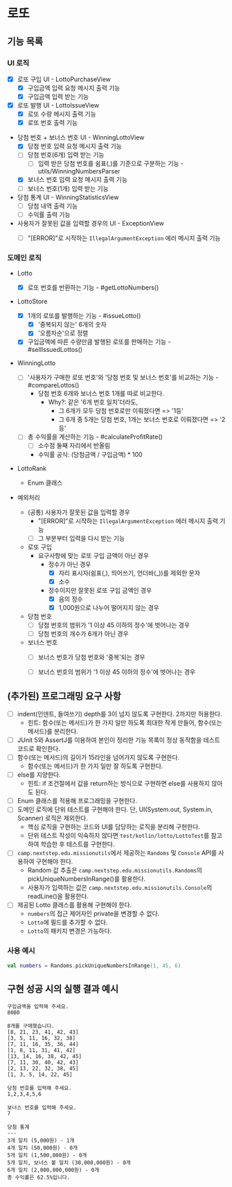 # 로또

## 기능 목록

### UI 로직

- [x] 로또 구입 UI - LottoPurchaseView
  - [x] 구입금액 입력 요청 메시지 출력 기능
  - [x] 구입금액 입력 받는 기능
- [x] 로또 발행 UI - LottoIssueView
  - [x] 로또 수량 메시지 출력 기능
  - [x] 로또 번호 출력 기능
- 당첨 번호 + 보너스 번호 UI - WinningLottoView
  - [x] 당첨 번호 입력 요청 메시지 출력 기능
  - [ ] 당첨 번호(6개) 입력 받는 기능
    - [ ] 입력 받은 당첨 번호를 쉼표(,)를 기준으로 구분하는 기능 - utils/WinningNumbersParser
  - [x] 보너스 번호 입력 요청 메시지 출력 기능
  - [ ] 보너스 번호(1개) 입력 받는 기능
- 당첨 통계 UI - WinningStatisticsView
  - [ ] 당첨 내역 출력 기능
  - [ ] 수익률 출력 기능
- 사용자가 잘못된 값을 입력할 경우의 UI - ExceptionView
  - [ ] "[ERROR]"로 시작하는 `IllegalArgumentException` 에러 메시지 출력 기능


### 도메인 로직

- Lotto
  - [x] 로또 번호를 반환하는 기능 - #getLottoNumbers()
- LottoStore
  - [x] 1개의 로또를 발행하는 기능 - #issueLotto()
    - [x] '중복되지 않는' 6개의 숫자
    - [x] '오름차순'으로 정렬
  - [x] 구입금액에 따른 수량만큼 발행된 로또를 판매하는 기능 - #sellIssuedLottos()
- WinningLotto
  - [ ] '사용자가 구매한 로또 번호'와 '당첨 번호 및 보너스 번호'를 비교하는 기능 - #compareLottos()
    - 당첨 번호 6개와 보너스 번호 1개를 따로 비교한다.
      - Why?: 같은 '6개 번호 일치'더라도,
        - 그 6개가 모두 당첨 번호로만 이뤄졌다면 => '1등'
        - 그 6개 중 5개는 당첨 번호, 1개는 보너스 번호로 이뤄졌다면 => '2등'
  - [ ] 총 수익률을 계산하는 기능 - #calculateProfitRate()
    - [ ] 소수점 둘째 자리에서 반올림
    - 수익률 공식: (당첨금액 / 구입금액) * 100
- LottoRank
  - Enum 클래스

- 예외처리
  - (공통) 사용자가 잘못된 값을 입력할 경우
    - "[ERROR]"로 시작하는 `IllegalArgumentException` 에러 메시지 출력 기능
    - [ ] 그 부분부터 입력을 다시 받는 기능
  - 로또 구입
    - 요구사항에 맞는 로또 구입 금액이 아닌 경우
      - 정수가 아닌 경우
        - [x] 자리 표시자(쉼표(,), 띄어쓰기, 언더바(_))를 제외한 문자
        - [x] 소수
      - 정수이지만 잘못된 로또 구입 금액인 경우
        - [x] 음의 정수
        - [x] 1,000원으로 나누어 떨어지지 않는 경우
  - 당첨 번호
    - [ ] 당첨 번호의 범위가 '1 이상 45 이하의 정수'에 벗어나는 경우
    - [ ] 당첨 번호의 개수가 6개가 아닌 경우
  - 보너스 번호
    - [ ] 보너스 번호가 당첨 번호와 '중복'되는 경우
    - [ ] 보너스 번호의 범위가 '1 이상 45 이하의 정수'에 벗어나는 경우


## (추가된) 프로그래밍 요구 사항
- [ ] indent(인덴트, 들여쓰기) depth를 3이 넘지 않도록 구현한다. 2까지만 허용한다.
    - 힌트: 함수(또는 메서드)가 한 가지 일만 하도록 최대한 작게 만들어, 함수(또는 메서드)를 분리한다.
- [ ] JUnit 5와 AssertJ를 이용하여 본인이 정리한 기능 목록이 정상 동작함을 테스트 코드로 확인한다.
- [ ] 함수(또는 메서드)의 길이가 15라인을 넘어가지 않도록 구현한다.
  - 함수(또는 메서드)가 한 가지 일만 잘 하도록 구현한다.
- [ ] else를 지양한다.
  - 힌트: if 조건절에서 값을 return하는 방식으로 구현하면 else를 사용하지 않아도 된다.
- [ ] Enum 클래스를 적용해 프로그래밍을 구현한다.
- [ ] 도메인 로직에 단위 테스트를 구현해야 한다. 단, UI(System.out, System.in, Scanner) 로직은 제외한다.
  - 핵심 로직을 구현하는 코드와 UI를 담당하는 로직을 분리해 구현한다.
  - 단위 테스트 작성이 익숙하지 않다면 `test/kotlin/lotto/LottoTest`를 참고하여 학습한 후 테스트를 구현한다.
- [ ] `camp.nextstep.edu.missionutils`에서 제공하는 `Randoms` 및 `Console` API를 사용하여 구현해야 한다.
  - Random 값 추출은 `camp.nextstep.edu.missionutils.Randoms`의 pickUniqueNumbersInRange()를 활용한다.
  - 사용자가 입력하는 값은 `camp.nextstep.edu.missionutils.Console`의 readLine()을 활용한다.
- [ ] 제공된 Lotto 클래스를 활용해 구현해야 한다.
  - `numbers`의 접근 제어자인 private을 변경할 수 없다.
  - `Lotto`에 필드를 추가할 수 없다.
  - `Lotto`의 패키지 변경은 가능하다.

### 사용 예시

```kotlin
val numbers = Randoms.pickUniqueNumbersInRange(1, 45, 6)
```

## 구현 성공 시의 실행 결과 예시

```
구입금액을 입력해 주세요.
8000

8개를 구매했습니다.
[8, 21, 23, 41, 42, 43] 
[3, 5, 11, 16, 32, 38] 
[7, 11, 16, 35, 36, 44] 
[1, 8, 11, 31, 41, 42] 
[13, 14, 16, 38, 42, 45] 
[7, 11, 30, 40, 42, 43] 
[2, 13, 22, 32, 38, 45] 
[1, 3, 5, 14, 22, 45]

당첨 번호를 입력해 주세요.
1,2,3,4,5,6

보너스 번호를 입력해 주세요.
7

당첨 통계
---
3개 일치 (5,000원) - 1개
4개 일치 (50,000원) - 0개
5개 일치 (1,500,000원) - 0개
5개 일치, 보너스 볼 일치 (30,000,000원) - 0개
6개 일치 (2,000,000,000원) - 0개
총 수익률은 62.5%입니다.
```